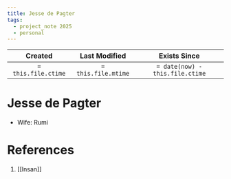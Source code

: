 ```yaml
---
title: Jesse de Pagter
tags:
  - project_note 2025
  - personal
---
```

|       Created       |    Last Modified    |          Exists Since           |
| :-----------------: | :-----------------: | :-----------------------------: |
| `= this.file.ctime` | `= this.file.mtime` | `= date(now) - this.file.ctime` |

# Jesse de Pagter
- Wife: Rumi

# References
1. [[Insan]]